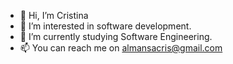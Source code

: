 - 👋 Hi, I’m Cristina
- 👀 I’m interested in software development.
- 🌱 I’m currently studying Software Engineering.
- 📫 You can reach me on almansacris@gmail.com 
